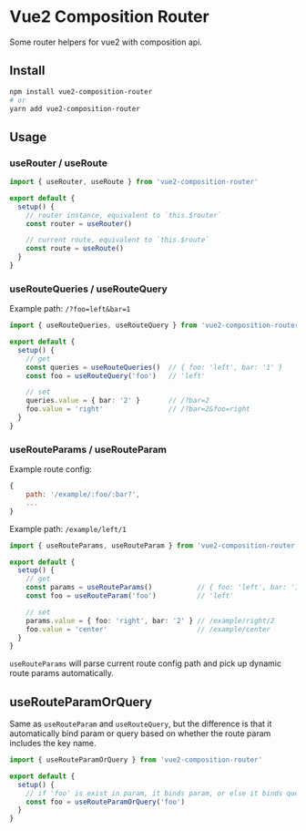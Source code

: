 # Vue2 Composition Router

Some router helpers for vue2 with composition api.

## Install

```bash
npm install vue2-composition-router
# or
yarn add vue2-composition-router
```

## Usage

### useRouter / useRoute

```ts
import { useRouter, useRoute } from 'vue2-composition-router'

export default {
  setup() {
    // router instance, equivalent to `this.$router`
    const router = useRouter()

    // current route, equivalent to `this.$route`
    const route = useRoute()
  }
}
```

### useRouteQueries / useRouteQuery

Example path: `/?foo=left&bar=1`

```ts
import { useRouteQueries, useRouteQuery } from 'vue2-composition-router'

export default {
  setup() {
    // get
    const queries = useRouteQueries()  // { foo: 'left', bar: '1' }
    const foo = useRouteQuery('foo')   // 'left'

    // set
    queries.value = { bar: '2' }       // /?bar=2
    foo.value = 'right'                // /?bar=2&foo=right
  }
}
```

### useRouteParams / useRouteParam

Example route config:
```js
{
    path: '/example/:foo/:bar?',
    ...
}
```

Example path: `/example/left/1`

```ts
import { useRouteParams, useRouteParam } from 'vue2-composition-router'

export default {
  setup() {
    // get
    const params = useRouteParams()           // { foo: 'left', bar: '1' }
    const foo = useRouteParam('foo')          // 'left'

    // set
    params.value = { foo: 'right', bar: '2' } // /example/right/2
    foo.value = 'center'                      // /example/center
  }
}
```

`useRouteParams` will parse current route config path and pick up dynamic route params automatically.

## useRouteParamOrQuery

Same as `useRouteParam` and `useRouteQuery`, but the difference is that it automatically bind param or query based on whether the route param includes the key name.

```ts
import { useRouteParamOrQuery } from 'vue2-composition-router'

export default {
  setup() {
    // if 'foo' is exist in param, it binds param, or else it binds query.
    const foo = useRouteParamOrQuery('foo') 
  }
}
```

